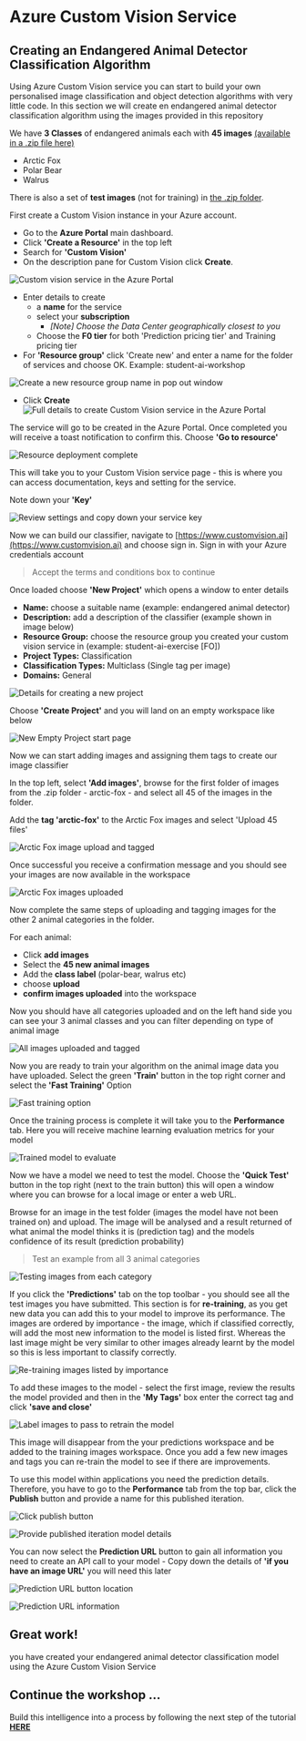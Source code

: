 # Azure Custom Vision Service
## Creating an Endangered Animal Detector Classification Algorithm

Using Azure Custom Vision service you can start to build your own personalised image classification and object detection algorithms with very little code. In this section we will create en endangered animal detector classification algorithm using the images provided in this repository

We have **3 Classes** of endangered animals each with **45 images** [(available in a .zip file here)](endangered-animals-images.zip)

* Arctic Fox
* Polar Bear
* Walrus

There is also a set of **test images** (not for training) in [the .zip folder](endangered-animals-images.zip).

First create a Custom Vision instance in your Azure account.

* Go to the **Azure Portal** main dashboard.
* Click **'Create a Resource'** in the top left
* Search for **'Custom Vision'**
* On the description pane for Custom Vision click **Create**.

![Custom vision service in the Azure Portal](docs-images/custom-vision-azure.JPG)
* Enter details to create
    * a **name** for the service
    * select your **subscription**
        * *[Note] Choose the Data Center geographically closest to you*
    * Choose the **F0 tier** for both 'Prediction pricing tier' and Training pricing tier
* For **'Resource group'** click 'Create new' and enter a name for the folder of services and choose OK. Example: student-ai-workshop

![Create a new resource group name in pop out window](docs-images/create-resource-group-portal.JPG)
* Click **Create**
![Full details to create Custom Vision service in the Azure Portal](docs-images/custom-vision-service-details.JPG)

The service will go to be created in the Azure Portal. Once completed you will receive a toast notification to confirm this. Choose **'Go to resource'**

![Resource deployment complete](docs-images/deployment-succeeded.JPG)

This will take you to your Custom Vision service page - this is where you can access documentation, keys and setting for the service.

Note down your **'Key'**

![Review settings and copy down your service key](docs-images/custom-vision-portal-resource.JPG)


Now we can build our classifier, navigate to [https://www.customvision.ai](https://www.customvision.ai) and choose sign in. Sign in with your Azure credentials account

> Accept the terms and conditions box to continue

Once loaded choose **'New Project'** which opens a window to enter details

* **Name:** choose a suitable name (example: endangered animal detector)
* **Description:** add a description of the classifier (example shown in image below)
* **Resource Group:** choose the resource group you created your custom vision service in (example: student-ai-exercise [FO])
* **Project Types:** Classification
* **Classification Types:** Multiclass (Single tag per image)
* **Domains:** General

![Details for creating a new project](docs-images/create-new-project.JPG)

Choose **'Create Project'** and you will land on an empty workspace like below

![New Empty Project start page](docs-images/start-page.JPG)

Now we can start adding images and assigning them tags to create our image classifier

In the top left, select **'Add images'**, browse for the first folder of images from the .zip folder - arctic-fox - and select all 45 of the images in the folder.

Add the **tag 'arctic-fox'** to the Arctic Fox images and select 'Upload 45 files'

![Arctic Fox image upload and tagged](docs-images/arctic-fox-upload.JPG)

Once successful you receive a confirmation message and you should see your images are now available in the workspace

![Arctic Fox images uploaded](docs-images/workspace-one-category.JPG)

Now complete the same steps of uploading and tagging images for the other 2 animal categories in the folder. 

For each animal:

* Click **add images**
* Select the **45 new animal images**
* Add the **class label** (polar-bear, walrus etc)
* choose **upload**
* **confirm images uploaded** into the workspace

Now you should have all categories uploaded and on the left hand side you can see your 3 animal classes and you can filter depending on type of animal image

![All images uploaded and tagged](docs-images/all-images-uploaded.JPG)

Now you are ready to train your algorithm on the animal image data you have uploaded. Select the green **'Train'** button in the top right corner and select the **'Fast Training'** Option

![Fast training option](docs-images/fast_training.JPG)

Once the training process is complete it will take you to the **Performance** tab. Here you will receive machine learning evaluation metrics for your model

![Trained model to evaluate](docs-images/model-trained.JPG)

Now we have a model we need to test the model. Choose the **'Quick Test'** button in the top right (next to the train button) this will open a window where you can browse for a local image or enter a web URL.

Browse for an image in the test folder (images the model have not been trained on) and upload. The image will be analysed and a result returned of what animal the model thinks it is (prediction tag) and the models confidence of its result (prediction probability)

> Test an example from all 3 animal categories

![Testing images from each category](docs-images/quick-test.JPG)

If you click the **'Predictions'** tab on the top toolbar - you should see all the test images you have submitted. This section is for **re-training**, as you get new data you can add this to your model to improve its performance. The images are ordered by importance - the image, which if classified correctly, will add the most new information to the model is listed first. Whereas the last image might be very similar to other images already learnt by the model so this is less important to classify correctly.

![Re-training images listed by importance](docs-images/re-training-images.JPG)

To add these images to the model - select the first image, review the results the model provided and then in the **'My Tags'** box enter the correct tag and click **'save and close'**

![Label images to pass to retrain the model](docs-images/label-image.JPG)

This image will disappear from the your predictions workspace and be added to the training images workspace. Once you add a few new images and tags you can re-train the model to see if there are improvements.

To use this model within applications you need the prediction details. Therefore, you have to go to the **Performance** tab from the top bar, click the **Publish** button and provide a name for this published iteration.

![Click publish button](docs-images/publish-model.JPG)

![Provide published iteration model details](docs-images/publish-model-details.JPG)

You can now select the **Prediction URL** button to gain all information you need to create an API call to your model - Copy down the details of **'if you have an image URL'** you will need this later

![Prediction URL button location](docs-images/prediction-url-button.JPG)

![Prediction URL information](docs-images/prediction-url-details.JPG)

## Great work! 

you have created your endangered animal detector classification model using the Azure Custom Vision Service

## Continue the workshop ...

Build this intelligence into a process by following the next step of the tutorial **[HERE](endangered-animal-detector-pipeline.md)**



